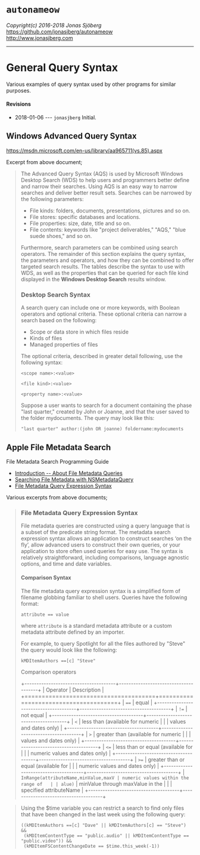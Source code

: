`autonameow`
============
*Copyright(c) 2016-2018 Jonas Sjöberg*  
<https://github.com/jonasjberg/autonameow>  
<http://www.jonasjberg.com>  

--------------------------------------------------------------------------------

General Query Syntax
====================
Various examples of query syntax used by other programs for similar purposes.

#### Revisions
* 2018-01-06 --- `jonasjberg` Initial.


Windows Advanced Query Syntax
-----------------------------
<https://msdn.microsoft.com/en-us/library/aa965711(vs.85).aspx>

Excerpt from above document;

> The Advanced Query Syntax (AQS) is used by Microsoft Windows Desktop
> Search (WDS) to help users and programmers better define and narrow
> their searches. Using AQS is an easy way to narrow searches and deliver
> better result sets. Searches can be narrowed by the following
> parameters:
>
> -   File kinds: folders, documents, presentations, pictures and so on.
> -   File stores: specific databases and locations.
> -   File properties: size, date, title and so on.
> -   File contents: keywords like "project deliverables," "AQS," "blue
>     suede shoes," and so on.
>
> Furthermore, search parameters can be combined using search operators.
> The remainder of this section explains the query syntax, the parameters
> and operators, and how they can be combined to offer targeted search
> results. The tables describe the syntax to use with WDS, as well as the
> properties that can be queried for each file kind displayed in the
> **Windows Desktop Search** results window.
>
> ### Desktop Search Syntax
>
> A search query can include one or more keywords, with Boolean operators
> and optional criteria. These optional criteria can narrow a search based
> on the following:
>
> -   Scope or data store in which files reside
> -   Kinds of files
> -   Managed properties of files
>
> The optional criteria, described in greater detail following, use the
> following syntax:
>
> `<scope name>:<value>`
>
> `<file kind>:<value>`
>
> `<property name>:<value>`
>
> Suppose a user wants to search for a document containing the phase "last
> quarter," created by John or Joanne, and that the user saved to the
> folder mydocuments. The query may look like this:
>
> `"last quarter" author:(john OR joanne) foldername:mydocuments`


Apple File Metadata Search
--------------------------
File Metadata Search Programming Guide

* [Introduction -- About File Metadata Queries](https://developer.apple.com/library/content/documentation/Carbon/Conceptual/SpotlightQuery/Concepts/Introduction.html>)
* [Searching File Metadata with NSMetadataQuery](https://developer.apple.com/library/content/documentation/Carbon/Conceptual/SpotlightQuery/Concepts/QueryingMetadata.html)
* [File Metadata Query Expression Syntax](https://developer.apple.com/library/content/documentation/Carbon/Conceptual/SpotlightQuery/Concepts/QueryFormat.html)

Various excerpts from above documents;


> ### File Metadata Query Expression Syntax
>
> File metadata queries are constructed using a query language that is a
> subset of the predicate string format. The metadata search expression
> syntax allows an application to construct searches ‘on the fly’, allow
> advanced users to construct their own queries, or your application to
> store often used queries for easy use. The syntax is relatively
> straightforward, including comparisons, language agnostic options, and
> time and date variables.
>
> #### Comparison Syntax
> The file metadata query expression syntax is a simplified form of
> filename globbing familiar to shell users. Queries have the following
> format:
>
> ```
> attribute == value
> ```
>
> where `attribute` is a standard metadata attribute or a custom metadata
> attribute defined by an importer.
>
> For example, to query Spotlight for all the files authored by "Steve"
> the query would look like the following:
> ```
> kMDItemAuthors ==[c] "Steve"
> ```
>
> Comparison operators
>
> +--------------------------------------+--------------------------------------+
> | Operator                             | Description                          |
> +======================================+======================================+
> | `==`                                 | equal                                |
> +--------------------------------------+--------------------------------------+
> | `!=`                                 | not equal                            |
> +--------------------------------------+--------------------------------------+
> | `<`                                  | less than (available for numeric     |
> |                                      | values and dates only)               |
> +--------------------------------------+--------------------------------------+
> | `>`                                  | greater than (available for numeric  |
> |                                      | values and dates only)               |
> +--------------------------------------+--------------------------------------+
> | `<=`                                 | less than or equal (available for    |
> |                                      | numeric values and dates only)       |
> +--------------------------------------+--------------------------------------+
> | `>=`                                 | greater than or equal (available for |
> |                                      | numeric values and dates only)       |
> +--------------------------------------+--------------------------------------+
> | `InRange(attributeName,minValue,maxV | numeric values within the range of   |
> | alue)`                               | minValue through maxValue in the     |
> |                                      | specified attributeName              |
> +--------------------------------------+--------------------------------------+


> Using the $time variable you can restrict a search to find only files that have
> been changed in the last week using the following query:
>
> ```
> ((kMDItemAuthors ==[c] "Dave" || kMDItemAuthors[c] == "Steve") &&
>  (kMDItemContentType == "public.audio" || kMDItemContentType == "public.video")) &&
>  (kMDItemFSContentChangeDate == $time.this_week(-1))
> ```
